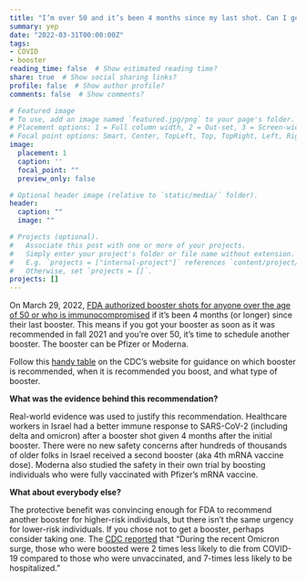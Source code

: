 ```yaml
---
title: "I’m over 50 and it’s been 4 months since my last shot. Can I get another booster?"
summary: yep
date: "2022-03-31T00:00:00Z"
tags:
- COVID
- booster
reading_time: false  # Show estimated reading time?
share: true  # Show social sharing links?
profile: false  # Show author profile?
comments: false  # Show comments?

# Featured image
# To use, add an image named `featured.jpg/png` to your page's folder.
# Placement options: 1 = Full column width, 2 = Out-set, 3 = Screen-width
# Focal point options: Smart, Center, TopLeft, Top, TopRight, Left, Right, BottomLeft, Bottom, BottomRight
image:
  placement: 1
  caption: ''
  focal_point: ""
  preview_only: false

# Optional header image (relative to `static/media/` folder).
header:
  caption: ""
  image: ""

# Projects (optional).
#   Associate this post with one or more of your projects.
#   Simply enter your project's folder or file name without extension.
#   E.g. `projects = ["internal-project"]` references `content/project/deep-learning/index.md`.
#   Otherwise, set `projects = []`.
projects: []
---
```

On March 29, 2022, [FDA authorized booster shots for anyone over the age of 50 or who is immunocompromised](https://www.fda.gov/news-events/press-announcements/coronavirus-covid-19-update-fda-authorizes-second-booster-dose-two-covid-19-vaccines-older-and) if it’s been 4 months (or longer) since their last booster. This means if you got your booster as soon as it was recommended in fall 2021 and you’re over 50, it’s time to schedule another booster. The booster can be Pfizer or Moderna.

Follow this [handy table](https://www.cdc.gov/coronavirus/2019-ncov/vaccines/booster-shot.html#:~:text=After%20this%20time%20period%2C,considered%20up%20to%20date.) on the CDC’s website for guidance on which booster is recommended, when it is recommended you boost, and what type of booster.

**What was the evidence behind this recommendation?**

Real-world evidence was used to justify this recommendation. Healthcare workers in Israel had a better immune response to SARS-CoV-2 (including delta and omicron) after a booster shot given 4 months after the initial booster. There were no new safety concerns after hundreds of thousands of older folks in Israel received a second booster (aka 4th mRNA vaccine dose). Moderna also studied the safety in their own trial by boosting individuals who were fully vaccinated with Pfizer’s mRNA vaccine.

**What about everybody else?**

The protective benefit was convincing enough for FDA to recommend another booster for higher-risk individuals, but there isn’t the same urgency for lower-risk individuals. If you chose not to get a booster, perhaps consider taking one. The [CDC reported](https://www.cdc.gov/media/releases/2022/s0328-covid-19-boosters.html) that “During the recent Omicron surge, those who were boosted were 2 times less likely to die from COVID-19 compared to those who were unvaccinated, and 7-times less likely to be hospitalized.”